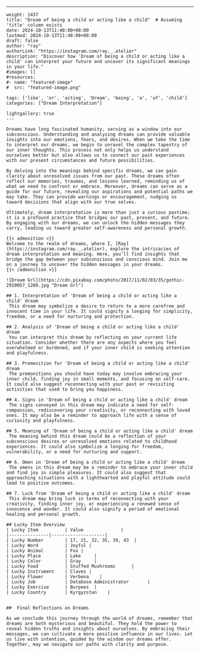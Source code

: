 ---
    weight: 1437
    title: "Dream of being a child or acting like a child"  # Assuming 'title' column exists
    date: 2024-10-13T11:48:00+08:00
    lastmod: 2024-10-13T11:48:00+08:00
    draft: false
    author: "ray"
    authorLink: "https://instagram.com/ray._.atelier"
    description: "Discover how 'Dream of being a child or acting like a child' can interpret your future and uncover its significant meanings in your life."
    #images: []
    #resources:
    #- name: "featured-image"
    #  src: "featured-image.png"
    
    tags: ['like', 'or', 'acting', 'Dream', 'being', 'a', 'of', 'child']
    categories: ["Dream Interpretation"]
    
    lightgallery: true
    ---
    
    Dreams have long fascinated humanity, serving as a window into our subconscious. Understanding and analyzing dreams can provide valuable insights into our emotions, fears, and desires. When we take the time to interpret our dreams, we begin to unravel the complex tapestry of our inner thoughts. This process not only helps us understand ourselves better but also allows us to connect our past experiences with our present circumstances and future possibilities.
    
    By delving into the meanings behind specific dreams, we can gain clarity about unresolved issues from our past. These dreams often reflect our memories, traumas, and lessons learned, reminding us of what we need to confront or embrace. Moreover, dreams can serve as a guide for our future, revealing our aspirations and potential paths we may take. They can provide warnings or encouragement, nudging us toward decisions that align with our true selves.
    
    Ultimately, dream interpretation is more than just a curious pastime; it is a profound practice that bridges our past, present, and future. By engaging with our dreams, we can unlock the hidden messages they carry, leading us toward greater self-awareness and personal growth.
    
    {{< admonition >}}
    Welcome to the realm of dreams, where I, [Ray](https://instagram.com/ray._.atelier), explore the intricacies of dream interpretation and meaning. Here, you’ll find insights that bridge the gap between your subconscious and conscious mind. Join me on a journey to uncover the hidden messages in your dreams.
    {{< /admonition >}}
    
    ![Dream Grl](https://cdn.pixabay.com/photo/2017/11/02/03/35/gothic-2910057_1280.jpg "Dream Grl")
    
    ## 1. Interpretation of 'Dream of being a child or acting like a child' dream
     This dream may symbolize a desire to return to a more carefree and innocent time in your life. It could signify a longing for simplicity, freedom, or a need for nurturing and protection.
    
    ## 2. Analysis of 'Dream of being a child or acting like a child' dream
     You can interpret this dream by reflecting on your current life situation. Consider whether there are any aspects where you feel overwhelmed or burdened, and if your inner child is seeking attention and playfulness.
    
    ## 3. Premonition for 'Dream of being a child or acting like a child' dream
     The premonitions you should have today may involve embracing your inner child, finding joy in small moments, and focusing on self-care. It could also suggest reconnecting with your past or revisiting activities that used to bring you happiness.
    
    ## 4. Signs in 'Dream of being a child or acting like a child' dream
     The signs conveyed in this dream may indicate a need for self-compassion, rediscovering your creativity, or reconnecting with loved ones. It may also be a reminder to approach life with a sense of curiosity and playfulness.
    
    ## 5. Meaning of 'Dream of being a child or acting like a child' dream
     The meaning behind this dream could be a reflection of your subconscious desires or unresolved emotions related to childhood experiences. It could also symbolize a longing for freedom, vulnerability, or a need for nurturing and support.
    
    ## 6. Omen in 'Dream of being a child or acting like a child' dream
     The omens in this dream may be a reminder to embrace your inner child and find joy in simple pleasures. It could also suggest that approaching situations with a lighthearted and playful attitude could lead to positive outcomes.
    
    ## 7. Luck from 'Dream of being a child or acting like a child' dream
     This dream may bring luck in terms of reconnecting with your creativity, finding inner joy, or experiencing a renewed sense of innocence and wonder. It could also signify a period of emotional healing and personal growth.
    
    ## Lucky Item Overview
    | Lucky Item          | Value              |
    |---------------|--------------------|
    | Lucky Number        | 17, 21, 32, 35, 39, 43  |
    | Lucky Word          | Joyful |
    | Lucky Animal        | Fox |
    | Lucky Place         | Lake     |
    | Lucky Color         | Gray     |
    | Lucky Food          | Stuffed Mushrooms      |
    | Lucky Instrument    | Claves |
    | Lucky Flower        | Verbena    |
    | Lucky Job           | Database Administrator       |
    | Lucky Exercise      | Burpees  |
    | Lucky Country       | Kyrgyzstan    |
    
    
    ##  Final Reflections on Dreams
    
    As we conclude this journey through the world of dreams, remember that dreams are both mysterious and beautiful. They hold the power to reveal hidden truths and insights about ourselves. By embracing their messages, we can cultivate a more positive influence in our lives. Let us live with intention, guided by the wisdom our dreams offer. Together, may we navigate our paths with clarity and purpose.
    